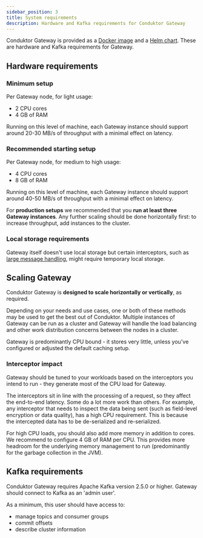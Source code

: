 ```yaml
---
sidebar_position: 3
title: System requirements
description: Hardware and Kafka requirements for Conduktor Gateway
---
```


Conduktor Gateway is provided as a [Docker image](../docker) and a [Helm chart](../kubernetes). These are hardware and Kafka requirements for Gateway.

## Hardware requirements

### Minimum setup

Per Gateway node, for light usage:

- 2 CPU cores
- 4 GB of RAM

Running on this level of machine, each Gateway instance should support around 20-30 MB/s of throughput with a minimal effect on latency.

### Recommended starting setup

Per Gateway node, for medium to high usage:

- 4 CPU cores
- 8 GB of RAM

Running on this level of machine, each Gateway instance should support around 40-50 MB/s of throughput with a minimal effect on latency.

For **production setups** we recommended that you **run at least three Gateway instances**. Any further scaling should be done horizontally first: to increase throughput, add instances to the cluster.

### Local storage requirements

Gateway itself doesn't use local storage but certain interceptors, such as [large message handling](/gateway/interceptors/advanced-patterns-support/large-message-and-batch-handling), might require temporary local storage.

## Scaling Gateway

Conduktor Gateway is **designed to scale horizontally or vertically**, as required.

Depending on your needs and use cases, one or both of these methods may be used to get the best out of Conduktor. Multiple instances of Gateway can be run as a cluster and Gateway will handle the load balancing and other work distribution concerns between the nodes in a cluster.

Gateway is predominantly CPU bound - it stores very little, unless you've configured or adjusted the default caching setup.

### Interceptor impact

Gateway should be tuned to your workloads based on the interceptors you intend to run - they generate most of the CPU load for Gateway.

The interceptors sit in line with the processing of a request, so they affect the end-to-end latency. Some do a lot more work than others. For example, any interceptor that needs to inspect the data being sent (such as field-level encryption or data quality), has a high CPU requirement. This is because the intercepted data has to be de-serialized and re-serialized.

For high CPU loads, you should also add more memory in addition to cores. We recommend to configure 4 GB of RAM per CPU. This provides more headroom for the underlying memory management to run (predominantly for the garbage collection in the JVM).

## Kafka requirements

Conduktor Gateway requires Apache Kafka version 2.5.0 or higher. Gateway should connect to Kafka as an 'admin user'. 

As a minimum, this user should have access to:

- manage topics and consumer groups
- commit offsets
- describe cluster information
